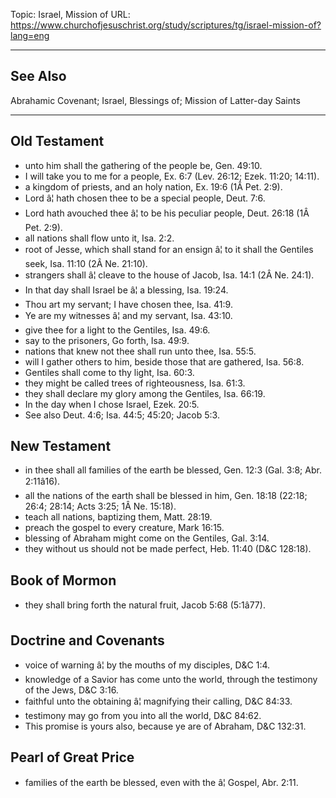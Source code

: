 Topic: Israel, Mission of
URL: https://www.churchofjesuschrist.org/study/scriptures/tg/israel-mission-of?lang=eng

---

## See Also

Abrahamic Covenant; Israel, Blessings of; Mission of Latter-day Saints

---

## Old Testament

- unto him shall the gathering of the people be, Gen. 49:10.
- I will take you to me for a people, Ex. 6:7 (Lev. 26:12; Ezek. 11:20; 14:11).
- a kingdom of priests, and an holy nation, Ex. 19:6 (1Â Pet. 2:9).
- Lord â¦ hath chosen thee to be a special people, Deut. 7:6.
- Lord hath avouched thee â¦ to be his peculiar people, Deut. 26:18 (1Â Pet. 2:9).
- all nations shall flow unto it, Isa. 2:2.
- root of Jesse, which shall stand for an ensign â¦ to it shall the Gentiles seek, Isa. 11:10 (2Â Ne. 21:10).
- strangers shall â¦ cleave to the house of Jacob, Isa. 14:1 (2Â Ne. 24:1).
- In that day shall Israel be â¦ a blessing, Isa. 19:24.
- Thou art my servant; I have chosen thee, Isa. 41:9.
- Ye are my witnesses â¦ and my servant, Isa. 43:10.
- give thee for a light to the Gentiles, Isa. 49:6.
- say to the prisoners, Go forth, Isa. 49:9.
- nations that knew not thee shall run unto thee, Isa. 55:5.
- will I gather others to him, beside those that are gathered, Isa. 56:8.
- Gentiles shall come to thy light, Isa. 60:3.
- they might be called trees of righteousness, Isa. 61:3.
- they shall declare my glory among the Gentiles, Isa. 66:19.
- In the day when I chose Israel, Ezek. 20:5.
- See also Deut. 4:6; Isa. 44:5; 45:20; Jacob 5:3.

## New Testament

- in thee shall all families of the earth be blessed, Gen. 12:3 (Gal. 3:8; Abr. 2:11â16).
- all the nations of the earth shall be blessed in him, Gen. 18:18 (22:18; 26:4; 28:14; Acts 3:25; 1Â Ne. 15:18).
- teach all nations, baptizing them, Matt. 28:19.
- preach the gospel to every creature, Mark 16:15.
- blessing of Abraham might come on the Gentiles, Gal. 3:14.
- they without us should not be made perfect, Heb. 11:40 (D&C 128:18).

## Book of Mormon

- they shall bring forth the natural fruit, Jacob 5:68 (5:1â77).

## Doctrine and Covenants

- voice of warning â¦ by the mouths of my disciples, D&C 1:4.
- knowledge of a Savior has come unto the world, through the testimony of the Jews, D&C 3:16.
- faithful unto the obtaining â¦ magnifying their calling, D&C 84:33.
- testimony may go from you into all the world, D&C 84:62.
- This promise is yours also, because ye are of Abraham, D&C 132:31.

## Pearl of Great Price

- families of the earth be blessed, even with the â¦ Gospel, Abr. 2:11.

